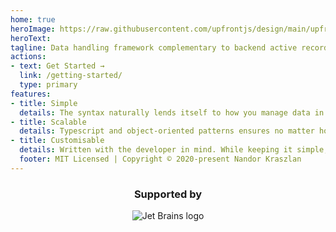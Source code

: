 ```yaml
---
home: true
heroImage: https://raw.githubusercontent.com/upfrontjs/design/main/upfrontjs.png
heroText: 
tagline: Data handling framework complementary to backend active record systems.
actions:
- text: Get Started →
  link: /getting-started/
  type: primary
features:
- title: Simple
  details: The syntax naturally lends itself to how you manage data in MVC architecture.
- title: Scalable
  details: Typescript and object-oriented patterns ensures no matter how big project you drop this in, it's going to work.
- title: Customisable
  details: Written with the developer in mind. While keeping it simple, you're not locked into any patterns.
  footer: MIT Licensed | Copyright © 2020-present Nandor Kraszlan
---
```


<h3 style="text-align: center;">Supported by</h3>

<div style="text-align: center;">
    <img alt="Jet Brains logo" src="https://resources.jetbrains.com/storage/products/company/brand/logos/jb_beam.svg">
</div>
